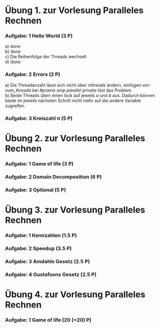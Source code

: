 # Übung 1. zur Vorlesung Paralleles Rechnen

### Aufgabe: 1 Hello World (3 P)

a) done <br>
b) done <br>
c) Die Reihenfolge der Threads wechselt <br>
d) done <br>

### Aufgabe: 2 Errors (2 P)

a) Die Threadanzahl lässt sich nicht über *nthreads* ändern, einfügen von *num_threads* bei *#prama omp parallel private* löst das Problem. <br>
b) Beide Threads üben einen *lock* auf jeweils *a* und *b* aus. Dadurch können beide im jeweils nächsten Schritt nicht mehr auf die andere Variable zugreifen. <br>

### Aufgabe: 3 Kreiszahl π (5 P)

# Übung 2. zur Vorlesung Paralleles Rechnen

### Aufgabe: 1 Game of life (3 P)
### Aufgabe: 2 Domain Decomposition (6 P)
### Aufgabe: 3 Optional (5 P)

# Übung 3. zur Vorlesung Paralleles Rechnen

### Aufgabe: 1 Kennzahlen (1.5 P)
### Aufgabe: 2 Speedup (3.5 P)
### Aufgabe: 3 Amdahls Gesetz (2.5 P)
### Aufgabe: 4 Gustafsons Gesetz (2.5 P)

# Übung 4. zur Vorlesung Paralleles Rechnen

### Aufgabe: 1 Game of life (20 (+20) P)
